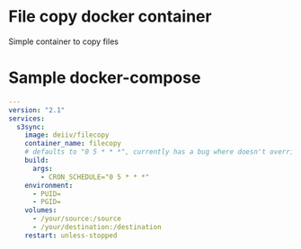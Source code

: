 # File copy docker container
Simple container to copy files

# Sample docker-compose

```yaml
---
version: "2.1"
services:
  s3sync:
    image: deiiv/filecopy
    container_name: filecopy
    # defaults to "0 5 * * *", currently has a bug where doesn't override
    build:
      args:
        - CRON_SCHEDULE="0 5 * * *"
    environment:
      - PUID=
      - PGID=
    volumes:
      - /your/source:/source
      - /your/destination:/destination
    restart: unless-stopped
```
